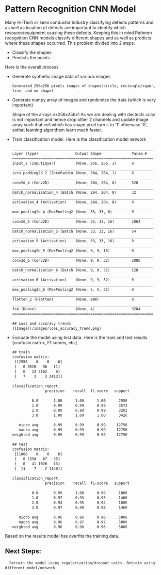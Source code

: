 # Pattern Recognition CNN Model
Many Hi-Tech or semi conductor industry classifying defects patterns and as well as location of defects are important to identify which resource/equipment causing these defects. Keeping this in mind Patteren recognition CNN models classify different shapes and as well as predicts where these shapes occurred. This problem divided into 2 steps.
* Classify the shapes
* Predicts the points

Here is the overall process:
* Generate synthetic image data of various images

      Generated 256x256 pixels images of shapes(circle, rectangle/squer, line, and no shape)
 * Generate numpy array of images and randomize the data (which is very important)
 
      Shape of the arrays nx256x256x1
      As we are dealing with dectects color is not important and hence drop other 2 channels and update image array such that cell 
      which has shape pixel turn it to '1' otherwise '0', sothat learning algorithem learn much faster.
* Train classification model. Here is the classification model network
      
      _________________________________________________________________
      Layer (type)                 Output Shape              Param #   
      =================================================================
      input_2 (InputLayer)         (None, 256, 256, 1)       0         
      _________________________________________________________________
      zero_padding2d_2 (ZeroPaddin (None, 264, 264, 1)       0         
      _________________________________________________________________
      conv2d_4 (Conv2D)            (None, 264, 264, 8)       520       
      _________________________________________________________________
      batch_normalization_4 (Batch (None, 264, 264, 8)       32        
      _________________________________________________________________
      activation_4 (Activation)    (None, 264, 264, 8)       0         
      _________________________________________________________________
      max_pooling2d_4 (MaxPooling2 (None, 33, 33, 8)         0         
      _________________________________________________________________
      conv2d_5 (Conv2D)            (None, 33, 33, 16)        2064      
      _________________________________________________________________
      batch_normalization_5 (Batch (None, 33, 33, 16)        64        
      _________________________________________________________________
      activation_5 (Activation)    (None, 33, 33, 16)        0         
      _________________________________________________________________
      max_pooling2d_5 (MaxPooling2 (None, 9, 9, 16)          0         
      _________________________________________________________________
      conv2d_6 (Conv2D)            (None, 9, 9, 32)          2080      
      _________________________________________________________________
      batch_normalization_6 (Batch (None, 9, 9, 32)          128       
      _________________________________________________________________
      activation_6 (Activation)    (None, 9, 9, 32)          0         
      _________________________________________________________________
      max_pooling2d_6 (MaxPooling2 (None, 5, 5, 32)          0         
      _________________________________________________________________
      flatten_2 (Flatten)          (None, 800)               0         
      _________________________________________________________________
      fc4 (Dense)                  (None, 4)                 3204      
      =================================================================

      ## Loss and accuracy trends
      ![Image](/images/loas_accuracy_trend.png)

* Evaluate the model using test data. Here is the train and test results (confusin matrix, F1 scores, etc.)

      ## train
      confusion matrix:
       [[2550    0    0    0]
       [   0 3526   36   11]
       [   0   33 3162    6]
       [   7    3    3 3413]]
       
      classification_report:
                     precision    recall  f1-score   support

               0.0       1.00      1.00      1.00      2550
               1.0       0.99      0.99      0.99      3573
               2.0       0.99      0.99      0.99      3201
               3.0       1.00      1.00      1.00      3426

         micro avg       0.99      0.99      0.99     12750
         macro avg       0.99      0.99      0.99     12750
      weighted avg       0.99      0.99      0.99     12750

      ## test
      confusion matrix:
       [[1000    0    0    0]
       [   0 1358   67   35]
       [   0   41 1026   13]
       [  11    7    2 1440]]
       
      classification_report:
                     precision    recall  f1-score   support

               0.0       0.99      1.00      0.99      1000
               1.0       0.97      0.93      0.95      1460
               2.0       0.94      0.95      0.94      1080
               3.0       0.97      0.99      0.98      1460

         micro avg       0.96      0.96      0.96      5000
         macro avg       0.96      0.97      0.97      5000
      weighted avg       0.96      0.96      0.96      5000


Based on the results model has overfits the training data.

## Next Steps:

      Retrain the model using regularization/dropout units. Retrain using different model/network.

